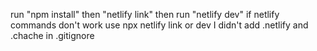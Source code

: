 run "npm install" then "netlify link" then run "netlify dev" if netlify commands don't work use npx netlify link or dev
I didn't add .netlify and .chache in .gitignore
